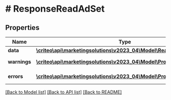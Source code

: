# # ResponseReadAdSet

## Properties

Name | Type | Description | Notes
------------ | ------------- | ------------- | -------------
**data** | [**\criteo\api\marketingsolutions\v2023_04\Model\ReadModelReadAdSet**](ReadModelReadAdSet.md) |  | [optional]
**warnings** | [**\criteo\api\marketingsolutions\v2023_04\Model\ProblemDetails[]**](ProblemDetails.md) |  | [optional] [readonly]
**errors** | [**\criteo\api\marketingsolutions\v2023_04\Model\ProblemDetails[]**](ProblemDetails.md) |  | [optional] [readonly]

[[Back to Model list]](../../README.md#models) [[Back to API list]](../../README.md#endpoints) [[Back to README]](../../README.md)
